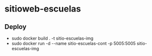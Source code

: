 # sitioweb-escuelas

## Deploy
- sudo docker build . -t sitio-escuelas-img
- sudo docker run -d --name sitio-escuelas-cont -p 5005:5005 sitio-escuelas-img
